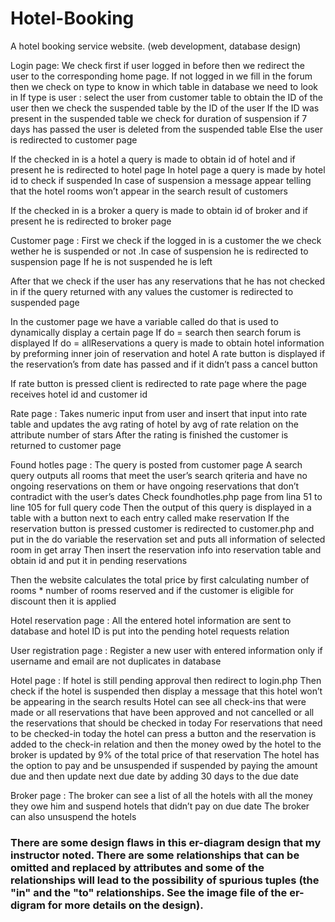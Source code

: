 # Hotel-Booking
A hotel booking service website. (web development, database design)


Login page:
We check first if user logged in before then we redirect the user to the corresponding home page.
If not logged in we fill in the forum then we check on type to know in which table in database we need to look in 
If type is user : select the user from customer table to obtain the ID of the user then we check the suspended table by the ID of the user 
If the ID was present in the suspended table we check for duration of suspension if 7 days has passed the user is deleted from the suspended table 
Else the user is redirected to customer page 

If the checked in is a hotel a query is made to obtain id of hotel and if present he is redirected to hotel page 
In hotel page a query is made by hotel id to check if suspended 
In case of suspension a message appear telling that the hotel rooms won’t appear in the search result of customers

If the checked in is a broker a query is made to obtain id of broker and if present he is redirected to broker page 

Customer page :
First we check if the logged in is a customer the we check wether he is suspended or not .In case of suspension he is redirected to suspension page 
If he is not suspended he is left

After that we check if the user has any reservations that he has not checked in if the query returned with any values the customer is redirected to suspended page

In the customer page we have a variable called do that is used to dynamically display a certain page
If do = search then search forum is displayed 
If do = allReservations a query is made to obtain hotel information by preforming inner join of reservation and hotel 
A rate button is displayed if the reservation’s from date has passed and if it didn’t pass a cancel button 

If rate button is pressed client is redirected to rate page where the page receives hotel id and customer id

Rate page :
Takes numeric input from user and insert that input into rate table and updates the avg rating of hotel by avg of rate relation on the attribute number of stars 
After the rating is finished the customer is returned to customer page


Found hotles page :
The query is posted from customer page
A search query outputs all rooms that meet the user’s search qriteria and have no ongoing reservations on them or have ongoing reservations that don’t contradict with the user’s dates 
Check foundhotles.php page from lina 51 to line 105 for full query code
Then the output of this query is displayed in a table with a button next to each entry called make reservation
If the reservation button is pressed customer is redirected to customer.php and put in the do variable the reservation set and puts all information of selected room in get array
Then insert the reservation info into reservation table and obtain id and put it in pending reservations

Then the website calculates the total price by first calculating number of rooms * number of rooms reserved and if the customer is eligible for discount then it is applied

Hotel reservation page :
All the entered hotel information are sent to database and hotel ID is put into the pending hotel requests relation 

User registration page :
Register a new user with entered information only if username and email are not duplicates in database

Hotel page :
If hotel is still pending approval then redirect to login.php
Then check if the hotel is suspended then display a message that this hotel won’t be appearing in the search results
Hotel can see all check-ins that were made or all reservations that have been approved and not cancelled or all the reservations that should be checked in today 
For reservations that need to be checked-in today the hotel can press a button and the reservation is added to the check-in relation and then the money owed by the hotel to the broker is updated by 9% of the total price of that reservation
The hotel has the option to pay and be unsuspended if suspended by paying the amount due and then update next due date by adding 30 days to the due date 

Broker page :
The broker can see a list of all the hotels with all the money they owe him and suspend hotels that didn’t pay on due date 
The broker can also unsuspend the hotels 


### There are some design flaws in this er-diagram design that my instructor noted. There are some relationships that can be omitted and replaced by attributes and some of the relationships will lead to the possibility of spurious tuples (the "in" and the "to" relationships. See the image file of the er-digram for more details on the design).
